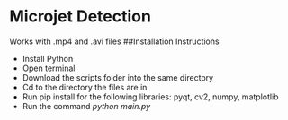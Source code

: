 # Microjet Detection
Works with .mp4 and .avi files
##Installation Instructions
- Install Python
- Open terminal
- Download the scripts folder into the same directory
- Cd to the directory the files are in
- Run pip install for the following libraries: pyqt, cv2, numpy, matplotlib
- Run the command *python main.py*
